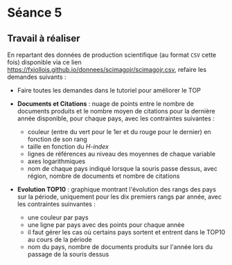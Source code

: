 # Séance 5

## Travail à réaliser

En repartant des données de production scientifique (au format `CSV` cette fois) disponible via ce lien <https://fxjollois.github.io/donnees/scimagojr/scimagojr.csv>, refaire les demandes suivants :

- Faire toutes les demandes dans le tutoriel pour améliorer le TOP

- **Documents et Citations** : nuage de points entre le nombre de documents produits et le nombre moyen de citations pour la dernière année disponible, pour chaque pays, avec les contraintes suivantes :
    - couleur (entre du vert pour le 1er et du rouge pour le dernier) en fonction de son rang
    - taille en fonction du *H-index*
    - lignes de références au niveau des moyennes de chaque variable
    - axes logarithmiques
    - nom de chaque pays indiqué lorsque la souris passe dessus, avec région, nombre de documents et nombre de citations
    
- **Evolution TOP10** : graphique montrant l'évolution des rangs des pays sur la période, uniquement pour les dix premiers rangs par année, avec les contraintes suinvantes :
    - une couleur par pays
    - une ligne par pays avec des points pour chaque année
    - il faut gérer les cas où certains pays sortent et entrent dans le TOP10 au cours de la période
    - nom du pays, nombre de documents produits sur l'année lors du passage de la souris dessus

